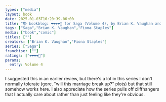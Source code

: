 ```yaml
---
types: ["media"]
layout: book
date: 2025-01-03T16:20:39-06:00
title: "📚 bookblog: ❤️❤️❤️❤️🖤 for Saga (Volume 4), by Brian K. Vaughan and Fiona Staples"
tags: ["Saga","Brian K. Vaughan","Fiona Staples"]
media: ["book","comic"]
titles: [""]
creators: ["Brian K. Vaughan","Fiona Staples"]
series: ["Saga"]
franchise: [""]
ratings: ["❤️❤️❤️❤️🖤"]
params:
  entry: Volume 4
---
```


I suggested this in an earlier review, but there's a lot in this series I don't normally tolerate (gore, "will this marriage break up?" plots) but that still somehow works here. I also appreciate how the series pulls off cliffhangers that I actually care about rather than just feeling like they're obvious.
